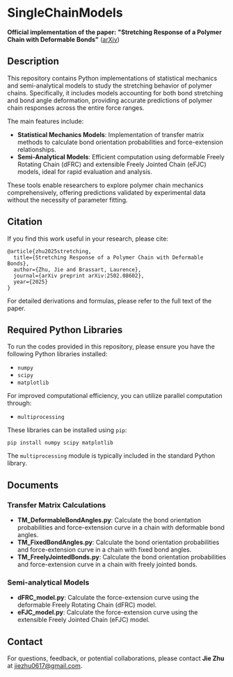 # SingleChainModels
**Official implementation of the paper:**
**"Stretching Response of a Polymer Chain with Deformable Bonds"** ([arXiv](https://arxiv.org/abs/2502.08602))

## Description

This repository contains Python implementations of statistical mechanics and semi-analytical models to study the stretching behavior of polymer chains. Specifically, it includes models accounting for both bond stretching and bond angle deformation, providing accurate predictions of polymer chain responses across the entire force ranges.

The main features include:

- **Statistical Mechanics Models**: Implementation of transfer matrix methods to calculate bond orientation probabilities and force-extension relationships.
- **Semi-Analytical Models**: Efficient computation using deformable Freely Rotating Chain (dFRC) and extensible Freely Jointed Chain (eFJC) models, ideal for rapid evaluation and analysis.

These tools enable researchers to explore polymer chain mechanics comprehensively, offering predictions validated by experimental data without the necessity of parameter fitting.

## Citation

If you find this work useful in your research, please cite:

```
@article{zhu2025stretching,
  title={Stretching Response of a Polymer Chain with Deformable Bonds},
  author={Zhu, Jie and Brassart, Laurence},
  journal={arXiv preprint arXiv:2502.08602},
  year={2025}
}
```

For detailed derivations and formulas, please refer to the full text of the paper.

## Required Python Libraries

To run the codes provided in this repository, please ensure you have the following Python libraries installed:

- `numpy`
- `scipy`
- `matplotlib`

For improved computational efficiency, you can utilize parallel computation through:

- `multiprocessing`

These libraries can be installed using `pip`:

```
pip install numpy scipy matplotlib
```

The `multiprocessing` module is typically included in the standard Python library.

## Documents

### Transfer Matrix Calculations

- **TM_DeformableBondAngles.py**: Calculate the bond orientation probabilities and force-extension curve in a chain with deformable bond angles.
- **TM_FixedBondAngles.py**: Calculate the bond orientation probabilities and force-extension curve in a chain with fixed bond angles.
- **TM_FreelyJointedBonds.py**: Calculate the bond orientation probabilities and force-extension curve in a chain with freely jointed bonds.

### Semi-analytical Models

- **dFRC_model.py**: Calculate the force-extension curve using the deformable Freely Rotating Chain (dFRC) model.
- **eFJC_model.py**: Calculate the force-extension curve using the extensible Freely Jointed Chain (eFJC) model.

## Contact

For questions, feedback, or potential collaborations, please contact **Jie Zhu** at jiezhu0617@gmail.com.
